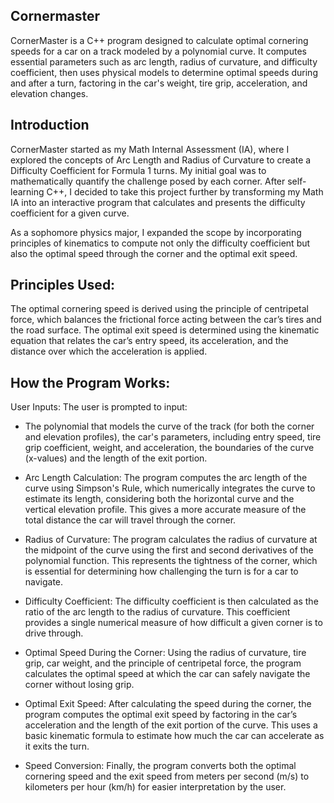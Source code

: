 ## Cornermaster
CornerMaster is a C++ program designed to calculate optimal cornering speeds for a car on a track modeled by a polynomial curve. It computes essential parameters such as arc length, radius of curvature, and difficulty coefficient, then uses physical models to determine optimal speeds during and after a turn, factoring in the car's weight, tire grip, acceleration, and elevation changes.

## Introduction

CornerMaster started as my Math Internal Assessment (IA), where I explored the concepts of Arc Length and Radius of Curvature to create a Difficulty Coefficient for Formula 1 turns. My initial goal was to mathematically quantify the challenge posed by each corner. After self-learning C++, I decided to take this project further by transforming my Math IA into an interactive program that calculates and presents the difficulty coefficient for a given curve.

As a sophomore physics major, I expanded the scope by incorporating principles of kinematics to compute not only the difficulty coefficient but also the optimal speed through the corner and the optimal exit speed.

## Principles Used:
The optimal cornering speed is derived using the principle of centripetal force, which balances the frictional force acting between the car’s tires and the road surface. The optimal exit speed is determined using the kinematic equation that relates the car’s entry speed, its acceleration, and the distance over which the acceleration is applied. 

## How the Program Works:
User Inputs: The user is prompted to input:

- The polynomial that models the curve of the track (for both the corner and elevation profiles), the car's parameters, including entry speed, tire grip coefficient, weight, and acceleration, the boundaries of the curve (x-values) and the length of the exit portion.

- Arc Length Calculation: The program computes the arc length of the curve using Simpson's Rule, which numerically integrates the curve to estimate its length, considering both the horizontal curve and the vertical elevation profile. This gives a more accurate measure of the total distance the car will travel through the corner.

- Radius of Curvature: The program calculates the radius of curvature at the midpoint of the curve using the first and second derivatives of the polynomial function. This represents the tightness of the corner, which is essential for determining how challenging the turn is for a car to navigate.

- Difficulty Coefficient: The difficulty coefficient is then calculated as the ratio of the arc length to the radius of curvature. This coefficient provides a single numerical measure of how difficult a given corner is to drive through.

- Optimal Speed During the Corner: Using the radius of curvature, tire grip, car weight, and the principle of centripetal force, the program calculates the optimal speed at which the car can safely navigate the corner without losing grip.

- Optimal Exit Speed: After calculating the speed during the corner, the program computes the optimal exit speed by factoring in the car’s acceleration and the length of the exit portion of the curve. This uses a basic kinematic formula to estimate how much the car can accelerate as it exits the turn.

- Speed Conversion: Finally, the program converts both the optimal cornering speed and the exit speed from meters per second (m/s) to kilometers per hour (km/h) for easier interpretation by the user.

